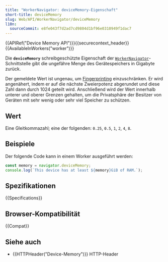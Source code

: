```yaml
---
title: "WorkerNavigator: deviceMemory-Eigenschaft"
short-title: deviceMemory
slug: Web/API/WorkerNavigator/deviceMemory
l10n:
  sourceCommit: e8fe043f7d2ad7cd9804d1bf96e0310949f1dac7
---
```


{{APIRef("Device Memory API")}}{{securecontext_header}}{{AvailableInWorkers("worker")}}

Die **`deviceMemory`** schreibgeschützte
Eigenschaft der [`WorkerNavigator`](/de/docs/Web/API/WorkerNavigator)-Schnittstelle gibt die ungefähre Menge des Gerätespeichers in Gigabyte zurück.

Der gemeldete Wert ist ungenau, um [Fingerprinting](/de/docs/Glossary/fingerprinting) einzuschränken. Er wird angenähert, indem er auf die nächste Zweierpotenz abgerundet und diese Zahl dann durch 1024 geteilt wird. Anschließend wird der Wert innerhalb unterer und oberer Grenzen gehalten, um die Privatsphäre der Besitzer von Geräten mit sehr wenig oder sehr viel Speicher zu schützen.

## Wert

Eine Gleitkommazahl; eine der folgenden: `0.25`, `0.5`, `1`, `2`, `4`, `8`.

## Beispiele

Der folgende Code kann in einem Worker ausgeführt werden:

```js
const memory = navigator.deviceMemory;
console.log(`This device has at least ${memory}GiB of RAM.`);
```

## Spezifikationen

{{Specifications}}

## Browser-Kompatibilität

{{Compat}}

## Siehe auch

- {{HTTPHeader("Device-Memory")}} HTTP-Header

